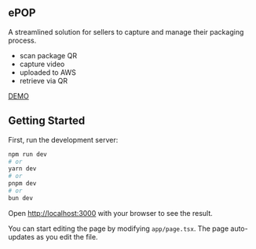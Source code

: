## ePOP

A streamlined solution for sellers to capture and manage their packaging process.
- scan package QR
- capture video
- uploaded to AWS
- retrieve via QR

[DEMO](https://cam.sugami.vn/packcam)

## Getting Started

First, run the development server:

```bash
npm run dev
# or
yarn dev
# or
pnpm dev
# or
bun dev
```

Open [http://localhost:3000](http://localhost:3000) with your browser to see the result.

You can start editing the page by modifying `app/page.tsx`. The page auto-updates as you edit the file.
